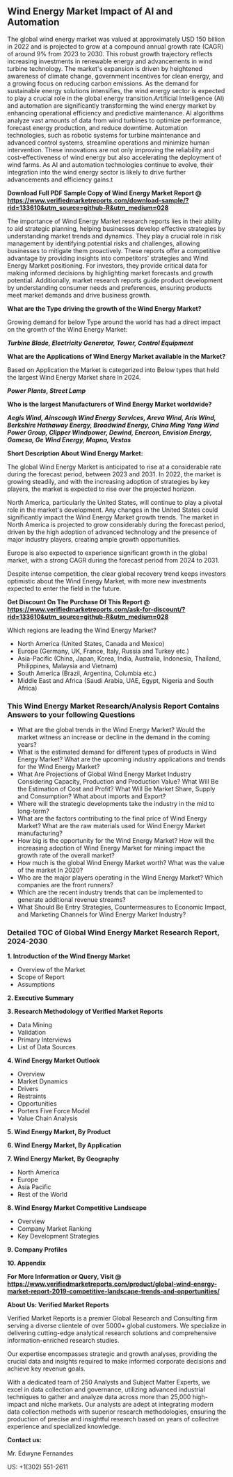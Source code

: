 <h2>Wind Energy Market Impact of AI and Automation</h2>The global wind energy market was valued at approximately USD 150 billion in 2022 and is projected to grow at a compound annual growth rate (CAGR) of around 9% from 2023 to 2030. This robust growth trajectory reflects increasing investments in renewable energy and advancements in wind turbine technology. The market's expansion is driven by heightened awareness of climate change, government incentives for clean energy, and a growing focus on reducing carbon emissions. As the demand for sustainable energy solutions intensifies, the wind energy sector is expected to play a crucial role in the global energy transition.Artificial Intelligence (AI) and automation are significantly transforming the wind energy market by enhancing operational efficiency and predictive maintenance. AI algorithms analyze vast amounts of data from wind turbines to optimize performance, forecast energy production, and reduce downtime. Automation technologies, such as robotic systems for turbine maintenance and advanced control systems, streamline operations and minimize human intervention. These innovations are not only improving the reliability and cost-effectiveness of wind energy but also accelerating the deployment of wind farms. As AI and automation technologies continue to evolve, their integration into the wind energy sector is likely to drive further advancements and efficiency gains.t</p><p id="" class=""><strong>Download Full PDF Sample Copy of Wind Energy Market Report @ <a href="https://www.verifiedmarketreports.com/download-sample/?rid=133610&utm_source=github-R&utm_medium=028" target="_blank">https://www.verifiedmarketreports.com/download-sample/?rid=133610&utm_source=github-R&utm_medium=028</a></strong></p><p>The importance of&nbsp;Wind Energy Market research reports lies in their ability to aid strategic planning, helping businesses develop effective strategies by understanding market trends and dynamics. They play a crucial role in risk management by identifying potential risks and challenges, allowing businesses to mitigate them proactively. These reports offer a competitive advantage by providing insights into competitors' strategies and Wind Energy Market positioning. For investors, they provide critical data for making informed decisions by highlighting market forecasts and growth potential. Additionally, market research reports guide product development by understanding consumer needs and preferences, ensuring products meet market demands and drive business growth.</p><p><strong>What are the&nbsp;Type driving the growth of the Wind Energy Market?</strong></p><p id="" class="">Growing demand for below Type around the world has had a direct impact on the growth of the Wind Energy Market:</p><em><strong>Turbine Blade, Electricity Generator, Tower, Control Equipment</strong></em></p><strong>What are the&nbsp;Applications&nbsp;of Wind Energy Market available in the Market?</strong></p><p id="" class="">Based on Application the Market is categorized into Below types that held the largest Wind Energy Market share In 2024.</p><em><strong>Power Plants, Street Lamp</strong></em></p><strong>Who is the largest Manufacturers of Wind Energy Market worldwide?</strong></p><p><em><strong>Aegis Wind, Ainscough Wind Energy Services, Areva Wind, Aris Wind, Berkshire Hathaway Energy, Broadwind Energy, China Ming Yang Wind Power Group, Clipper Windpower, Dewind, Enercon, Envision Energy, Gamesa, Ge Wind Energy, Mapna, Vestas</strong></em></p><p id="" class=""><strong>Short Description About Wind Energy Market:</strong></p><p>The global Wind Energy Market is anticipated to rise at a considerable rate during the forecast period, between 2023 and 2031. In 2022, the market is growing steadily, and with the increasing adoption of strategies by key players, the market is expected to rise over the projected horizon.</p><p>North America, particularly the United States, will continue to play a pivotal role in the market's development. Any changes in the United States could significantly impact the Wind Energy Market growth trends. The market in North America is projected to grow considerably during the forecast period, driven by the high adoption of advanced technology and the presence of major industry players, creating ample growth opportunities.</p><p>Europe is also expected to experience significant growth in the global market, with a strong CAGR during the forecast period from 2024 to 2031.</p><p>Despite intense competition, the clear global recovery trend keeps investors optimistic about the Wind Energy Market, with more new investments expected to enter the field in the future.</p><p id="" class=""><strong>Get Discount On The Purchase Of This Report @ <a href="https://www.verifiedmarketreports.com/ask-for-discount/?rid=133610&utm_source=github-R&utm_medium=028" target="_blank">https://www.verifiedmarketreports.com/ask-for-discount/?rid=133610&utm_source=github-R&utm_medium=028</a></strong></p>Which regions are leading the Wind Energy Market?</p><ul><li>North America (United States, Canada and Mexico)</li><li>Europe (Germany, UK, France, Italy, Russia and Turkey etc.)</li><li>Asia-Pacific (China, Japan, Korea, India, Australia, Indonesia, Thailand, Philippines, Malaysia and Vietnam)</li><li>South America (Brazil, Argentina, Columbia etc.)</li><li>Middle East and Africa (Saudi Arabia, UAE, Egypt, Nigeria and South Africa)</li></ul><h3 id="" class="">This Wind Energy Market Research/Analysis Report Contains Answers to your following Questions</h3><ul><li>What are the global trends in the Wind Energy Market? Would the market witness an increase or decline in the demand in the coming years?</li><li>What is the estimated demand for different types of products in Wind Energy Market? What are the upcoming industry applications and trends for the Wind Energy Market?</li><li>What Are Projections of Global Wind Energy Market Industry Considering Capacity, Production and Production Value? What Will Be the Estimation of Cost and Profit? What Will Be Market Share, Supply and Consumption? What about imports and Export?</li><li>Where will the strategic developments take the industry in the mid to long-term?</li><li>What are the factors contributing to the final price of Wind Energy Market? What are the raw materials used for Wind Energy Market manufacturing?</li><li>How big is the opportunity for the Wind Energy Market? How will the increasing adoption of Wind Energy Market for mining impact the growth rate of the overall market?</li><li>How much is the global Wind Energy Market worth? What was the value of the market In 2020?</li><li>Who are the major players operating in the Wind Energy Market? Which companies are the front runners?</li><li>Which are the recent industry trends that can be implemented to generate additional revenue streams?</li><li>What Should Be Entry Strategies, Countermeasures to Economic Impact, and Marketing Channels for Wind Energy Market Industry?</li></ul><h3 id="" class="">Detailed TOC of Global Wind Energy Market Research Report, 2024-2030</h3><p id="" class=""><strong>1. Introduction of the Wind Energy Market</strong></p><ul><li>Overview of the Market</li><li>Scope of Report</li><li>Assumptions</li></ul><p id="" class=""><strong>2. Executive Summary</strong></p><p id="" class=""><strong>3. Research Methodology of Verified Market Reports</strong></p><ul><li>Data Mining</li><li>Validation</li><li>Primary Interviews</li><li>List of Data Sources</li></ul><p id="" class=""><strong>4. Wind Energy Market Outlook</strong></p><ul><li>Overview</li><li>Market Dynamics</li><li>Drivers</li><li>Restraints</li><li>Opportunities</li><li>Porters Five Force Model</li><li>Value Chain Analysis</li></ul><p id="" class=""><strong>5. Wind Energy Market, By Product</strong></p><p id="" class=""><strong>6. Wind Energy Market, By Application</strong></p><p id="" class=""><strong>7. Wind Energy Market, By Geography</strong></p><ul><li>North America</li><li>Europe</li><li>Asia Pacific</li><li>Rest of the World</li></ul><p id="" class=""><strong>8. Wind Energy Market Competitive Landscape</strong></p><ul><li>Overview</li><li>Company Market Ranking</li><li>Key Development Strategies</li></ul><p id="" class=""><strong>9. Company Profiles</strong></p><p id="" class=""><strong>10. Appendix</strong></p><p id="" class=""><strong>For More Information or Query, Visit @ <a href="https://www.verifiedmarketreports.com/product/global-wind-energy-market-report-2019-competitive-landscape-trends-and-opportunities/" target="_blank">https://www.verifiedmarketreports.com/product/global-wind-energy-market-report-2019-competitive-landscape-trends-and-opportunities/</a></strong></p><p id="" class=""><strong>About Us: Verified Market Reports</strong></p><p id="" class="">Verified Market Reports is a premier Global Research and Consulting firm serving a diverse clientele of over 5000+ global customers. We specialize in delivering cutting-edge analytical research solutions and comprehensive information-enriched research studies.</p><p id="" class="">Our expertise encompasses strategic and growth analyses, providing the crucial data and insights required to make informed corporate decisions and achieve key revenue goals.</p><p id="" class="">With a dedicated team of 250 Analysts and Subject Matter Experts, we excel in data collection and governance, utilizing advanced industrial techniques to gather and analyze data across more than 25,000 high-impact and niche markets. Our analysts are adept at integrating modern data collection methods with superior research methodologies, ensuring the production of precise and insightful research based on years of collective experience and specialized knowledge.</p><p id="" class=""><strong>Contact us:</strong></p><p id="" class="">Mr. Edwyne Fernandes</p><p id="" class="">US: +1(302) 551-2611</p>